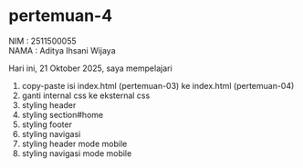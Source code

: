 # pertemuan-4

NIM : 2511500055<br>
NAMA : Aditya Ihsani Wijaya<br>

Hari ini, 21 Oktober 2025, saya mempelajari
<ol>
 <li>copy-paste isi index.html (pertemuan-03) ke index.html (pertemuan-04)</li>
 <li>ganti internal css ke eksternal css</li>
 <li>styling header</li>
 <li>styling section#home</li>
 <li>styling footer</li>
 <li>styling navigasi</li>
 <li>styling header mode mobile</li>
 <li>styling navigasi mode mobile</li>
 </ol>